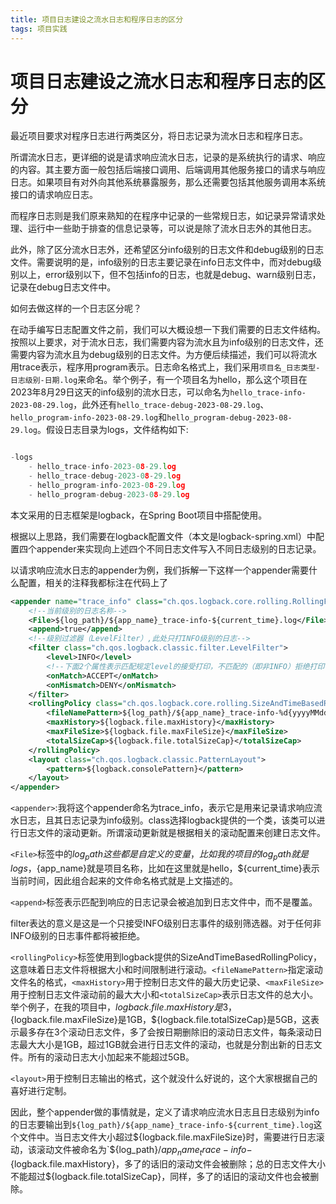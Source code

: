 ```yaml
---
title: 项目日志建设之流水日志和程序日志的区分
tags: 项目实践
---
```

# 项目日志建设之流水日志和程序日志的区分

最近项目要求对程序日志进行两类区分，将日志记录为流水日志和程序日志。

所谓流水日志，更详细的说是请求响应流水日志，记录的是系统执行的请求、响应的内容。其主要方面一般包括后端接口调用、后端调用其他服务接口的请求与响应日志。如果项目有对外向其他系统暴露服务，那么还需要包括其他服务调用本系统接口的请求响应日志。

而程序日志则是我们原来熟知的在程序中记录的一些常规日志，如记录异常请求处理、运行中一些助于排查的信息记录等，可以说是除了流水日志外的其他日志。

此外，除了区分流水日志外，还希望区分info级别的日志文件和debug级别的日志文件。需要说明的是，info级别的日志主要记录在info日志文件中，而对debug级别以上，error级别以下，但不包括info的日志，也就是debug、warn级别日志，记录在debug日志文件中。

如何去做这样的一个日志区分呢？

在动手编写日志配置文件之前，我们可以大概设想一下我们需要的日志文件结构。按照以上要求，对于流水日志，我们需要内容为流水且为info级别的日志文件，还需要内容为流水且为debug级别的日志文件。为方便后续描述，我们可以将流水用trace表示，程序用program表示。日志命名格式上，我们采用`项目名_日志类型-日志级别-日期.log`来命名。举个例子，有一个项目名为hello，那么这个项目在2023年8月29日这天的info级别的流水日志，可以命名为`hello_trace-info-2023-08-29.log`，此外还有`hello_trace-debug-2023-08-29.log`、`hello_program-info-2023-08-29.log`和`hello_program-debug-2023-08-29.log`。假设日志目录为logs，文件结构如下:

```C

-logs
    - hello_trace-info-2023-08-29.log
    - hello_trace-debug-2023-08-29.log
    - hello_program-info-2023-08-29.log
    - hello_program-debug-2023-08-29.log
```



本文采用的日志框架是logback，在Spring Boot项目中搭配使用。

根据以上思路，我们需要在logback配置文件（本文是logback-spring.xml）中配置四个appender来实现向上述四个不同日志文件写入不同日志级别的日志记录。

以请求响应流水日志的appender为例，我们拆解一下这样一个appender需要什么配置，相关的注释我都标注在代码上了

```xml
<appender name="trace_info" class="ch.qos.logback.core.rolling.RollingFileAppender">
    <!--当前级别的日志名称-->
    <File>${log_path}/${app_name}_trace-info-${current_time}.log</File>
    <append>true</append>
    <!--级别过滤器（LevelFilter）,此处只打INFO级别的日志-->
    <filter class="ch.qos.logback.classic.filter.LevelFilter">
        <level>INFO</level>
        <!--下面2个属性表示匹配规定level的接受打印，不匹配的（即非INFO）拒绝打印-->
        <onMatch>ACCEPT</onMatch>
        <onMismatch>DENY</onMismatch>
    </filter>
    <rollingPolicy class="ch.qos.logback.core.rolling.SizeAndTimeBasedRollingPolicy">
        <fileNamePattern>${log_path}/${app_name}_trace-info-%d{yyyyMMdd}-%i.log</fileNamePattern>
        <maxHistory>${logback.file.maxHistory}</maxHistory>
        <maxFileSize>${logback.file.maxFileSize}</maxFileSize>
        <totalSizeCap>${logback.file.totalSizeCap}</totalSizeCap>
    </rollingPolicy>
    <layout class="ch.qos.logback.classic.PatternLayout">
        <pattern>${logback.consolePattern}</pattern>
    </layout>
</appender>
```

`<appender>`:我将这个appender命名为trace_info，表示它是用来记录请求响应流水日志，且其日志记录为info级别。class选择logback提供的一个类，该类可以进行日志文件的滚动更新。所谓滚动更新就是根据相关的滚动配置来创建日志文件。

`<File>`标签中的${log_path}这些都是自定义的变量，比如我的项目的log_path就是logs，${app_name}就是项目名称，比如在这里就是hello，${current_time}表示当前时间，因此组合起来的文件命名格式就是上文描述的。

`<append>`标签表示匹配到响应的日志记录会被追加到日志文件中，而不是覆盖。

filter表达的意义是这是一个只接受INFO级别日志事件的级别筛选器。对于任何非INFO级别的日志事件都将被拒绝。

`<rollingPolicy>`标签使用到logback提供的SizeAndTimeBasedRollingPolicy，这意味着日志文件将根据大小和时间限制进行滚动。`<fileNamePattern>`指定滚动文件名的格式，`<maxHistory>`用于控制日志文件的最大历史记录、`<maxFileSize>`用于控制日志文件滚动前的最大大小和`<totalSizeCap>`表示日志文件的总大小。举个例子，在我的项目中，${logback.file.maxHistory}是3，${logback.file.maxFileSize}是1GB，${logback.file.totalSizeCap}是5GB，这表示最多存在3个滚动日志文件，多了会按日期删除旧的滚动日志文件，每条滚动日志最大大小是1GB，超过1GB就会进行日志文件的滚动，也就是分割出新的日志文件。所有的滚动日志大小加起来不能超过5GB。

`<layout>`用于控制日志输出的格式，这个就没什么好说的，这个大家根据自己的喜好进行定制。

因此，整个appender做的事情就是，定义了请求响应流水日志且日志级别为info的日志要输出到`${log_path}/${app_name}_trace-info-${current_time}.log`这个文件中。当日志文件大小超过${logback.file.maxFileSize}时，需要进行日志滚动，该滚动文件被命名为`${log_path}/${app_name}_trace-info-%d{yyyyMMdd}-%i.log`；当日期变化时，那么也会进行日志滚动。总的滚动文件数不能超过${logback.file.maxHistory}，多了的话旧的滚动文件会被删除；总的日志文件大小不能超过${logback.file.totalSizeCap}，同样，多了的话旧的滚动文件也会被删除。








